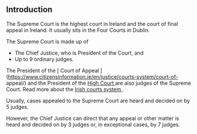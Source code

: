 ##  Introduction

The Supreme Court is the highest court in Ireland and the court of final
appeal in Ireland. It usually sits in the Four Courts in Dublin.

The Supreme Court is made up of

  * The Chief Justice, who is President of the Court, and 
  * Up to 9 ordinary judges. 

The President of the [ Court of Appeal
](https://www.citizensinformation.ie/en/justice/courts-system/court-of-
appeal/) and the President of the [ High Court
](https://www.citizensinformation.ie/en/justice/courts-system/high-court/) are
also judges of the Supreme Court. Read more about the [ Irish courts system
](https://www.citizensinformation.ie/en/justice/courts-system/courts/) .

Usually, cases appealed to the Supreme Court are heard and decided on by 5
judges.

However, the Chief Justice can direct that any appeal or other matter is heard
and decided on by 3 judges or, in exceptional cases, by 7 judges.
